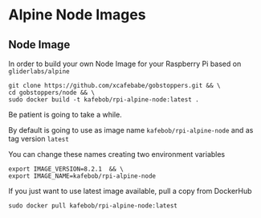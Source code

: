 # Alpine Node Images

## Node Image

In order to build your own Node Image for your Raspberry Pi based on `gliderlabs/alpine`

```
git clone https://github.com/xcafebabe/gobstoppers.git && \
cd gobstoppers/node && \
sudo docker build -t kafebob/rpi-alpine-node:latest .
```

Be patient is going to take a while.

By default is going to use as image name `kafebob/rpi-alpine-node` and as tag version `latest`

You can change these names creating two environment variables

```
export IMAGE_VERSION=8.2.1  && \
export IMAGE_NAME=kafebob/rpi-alpine-node
```

If you just want to use latest image available, pull a copy from DockerHub

```
sudo docker pull kafebob/rpi-alpine-node:latest
```
